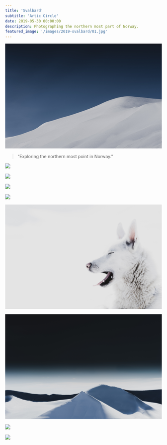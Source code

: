 ```yaml
---
title: 'Svalbard'
subtitle: 'Artic Circle'
date: 2019-05-30 00:00:00
description: Photographing the northern most part of Norway.
featured_image: '/images/2019-svalbard/01.jpg'
---
```


![](/images/2019-svalbard/01.jpg)


> “Exploring the northern most point in Norway.”

![](/images/2019-svalbard/02.jpg)  

![](/images/2019-svalbard/03.jpg)  

![](/images/2019-svalbard/04.jpg)  

![](/images/2019-svalbard/05.jpg)

![](/images/2019-svalbard/06.jpg) 

![](/images/2019-svalbard/07.jpg)  

![](/images/2019-svalbard/08.jpg)  

![](/images/2019-svalbard/09.jpg)  
